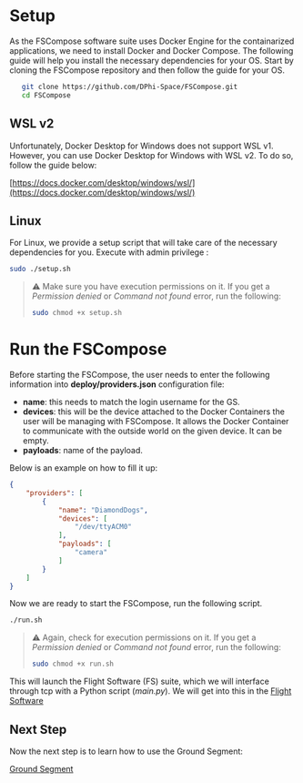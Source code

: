 # Setup

As the FSCompose software suite uses Docker Engine for the containarized applications, we need to install Docker and Docker Compose. The following guide will help you install the necessary dependencies for your OS. Start by cloning the FSCompose repository and then follow the guide for your OS.

```bash 
   git clone https://github.com/DPhi-Space/FSCompose.git
   cd FSCompose
```


## WSL v2 
Unfortunately, Docker Desktop for Windows does not support WSL v1. However, you can use Docker Desktop for Windows with WSL v2. To do so, follow the guide below:

[https://docs.docker.com/desktop/windows/wsl/](https://docs.docker.com/desktop/windows/wsl/)


## Linux 
For Linux, we provide a setup script that will take care of the necessary dependencies for you. Execute with admin privilege : 

```bash
sudo ./setup.sh
```

> ⚠️ Make sure you have execution permissions on it. If you get a *Permission denied* or *Command not found* error, run the following: 
>```bash
> sudo chmod +x setup.sh
> ``` 

# Run the FSCompose
Before starting the FSCompose, the user needs to enter the following information into **deploy/providers.json** configuration file:

- **name**: this needs to match the login username for the GS.
- **devices**: this will be the device attached to the Docker Containers the user will be managing with FSCompose. It allows the Docker Container to communicate with the outside world on the given device. It can be empty.
- **payloads**: name of the payload.


Below is an example on how to fill it up:

```json
{
    "providers": [
        {
            "name": "DiamondDogs",
            "devices": [
                "/dev/ttyACM0"
            ],
            "payloads": [
                "camera"
            ]
        }
    ]
}
```

Now we are ready to start the FSCompose, run the following script. 

```bash
./run.sh
```

> ⚠️ Again, check for execution permissions on it. If you get a *Permission denied* or *Command not found* error, run the following: 
>```bash
> sudo chmod +x run.sh
> ``` 

This will launch the Flight Software (FS) suite, which we will interface through tcp with a Python script (_main.py_). We will get into this in the [Flight Software](../4.FS/README.md)

## Next Step

Now the next step is to learn how to use the Ground Segment: 

[Ground Segment](../3.GroundSegment/README.md)